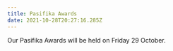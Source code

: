 ```yaml
---
title: Pasifika Awards
date: 2021-10-28T20:27:16.285Z
---
```

Our Pasifika Awards will be held on Friday 29 October.		